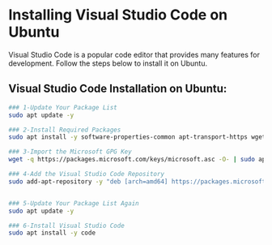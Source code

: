 # Installing Visual Studio Code on Ubuntu

Visual Studio Code is a popular code editor that provides many features for development. Follow the steps below to install it on Ubuntu.

## Visual Studio Code Installation on Ubuntu:

```bash
### 1-Update Your Package List
sudo apt update -y

### 2-Install Required Packages
sudo apt install -y software-properties-common apt-transport-https wget

### 3-Import the Microsoft GPG Key
wget -q https://packages.microsoft.com/keys/microsoft.asc -O- | sudo apt-key add -

### 4-Add the Visual Studio Code Repository
sudo add-apt-repository -y "deb [arch=amd64] https://packages.microsoft.com/repos/vscode stable main"


### 5-Update Your Package List Again
sudo apt update -y

### 6-Install Visual Studio Code
sudo apt install -y code
